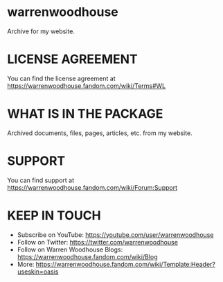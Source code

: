 # warrenwoodhouse
Archive for my website.

# LICENSE AGREEMENT
You can find the license agreement at https://warrenwoodhouse.fandom.com/wiki/Terms#WL

# WHAT IS IN THE PACKAGE
Archived documents, files, pages, articles, etc. from my website.

# SUPPORT
You can find support at https://warrenwoodhouse.fandom.com/wiki/Forum:Support

# KEEP IN TOUCH
* Subscribe on YouTube: https://youtube.com/user/warrenwoodhouse
* Follow on Twitter: https://twitter.com/warrenwoodhouse
* Follow on Warren Woodhouse Blogs: https://warrenwoodhouse.fandom.com/wiki/Blog
* More: https://warrenwoodhouse.fandom.com/wiki/Template:Header?useskin=oasis

